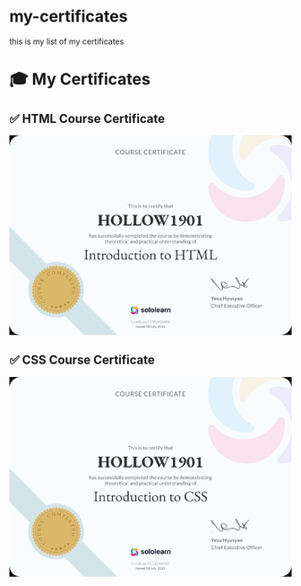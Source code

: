 # my-certificates
this is my list of my certificates

# 🎓 My Certificates

## ✅ HTML Course Certificate

![HTML Certificate](html-course-certificate.jpg)

## ✅ CSS Course Certificate

![CSS Certificate](css-course-certificate.jpg)
